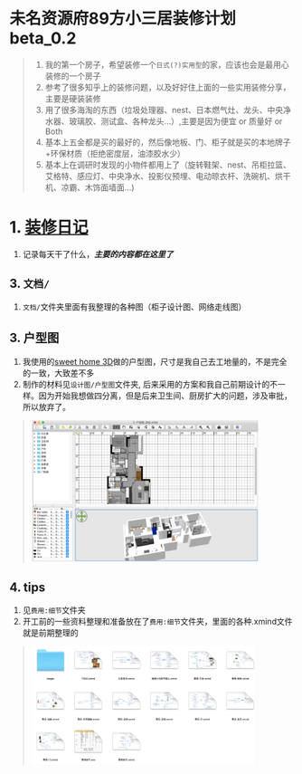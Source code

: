 # 未名资源府89方小三居装修计划 beta_0.2

> 1. 我的第一个房子，希望装修一个`日式(?)实用型`的家，应该也会是最用心装修的一个房子
> 2. 参考了很多知乎上的装修问题，以及好好住上面的一些实用装修分享，主要是硬装装修
> 3. 用了很多海淘的东西（垃圾处理器、nest、日本燃气灶、龙头、中央净水器、玻璃胶、测试盒、各种龙头...）,主要是因为便宜 or 质量好 or Both
> 4. 基本上五金都是买的最好的，然后像地板、门、柜子就是买的本地牌子+环保材质（拒绝密度层，油漆胶水少）
> 5. 基本上在调研时发现的小物件都用上了（旋转鞋架、nest、吊柜拉篮、艾格特、感应灯、中央净水、投影仪预埋、电动晾衣杆、洗碗机、烘干机、凉霸、木饰面墙面...)

# 1. [装修日记](Daily.md)
1. 记录每天干了什么，**_主要的内容都在这里了_**

## 3. `文档/`
1. `文档/`文件夹里面有我整理的各种图（柜子设计图、网络走线图）

## 3. 户型图
1. 我使用的[sweet home 3D](http://www.sweethome3d.com/)做的户型图，尺寸是我自己去工地量的，不是完全的一致，大致差不多
2. 制作的材料见`设计图/户型图`文件夹, 后来采用的方案和我自己前期设计的不一样。因为开始我想做四分离，但是后来卫生间、厨房扩大的问题，涉及审批，所以放弃了。

> <img src="add-on/swh3d.jpg" alt="drawing" width="400px"/>


## 4. tips
1. 见`费用:细节`文件夹
2. 开工前的一些资料整理和准备放在了`费用:细节`文件夹，里面的各种.xmind文件就是前期整理的

> <img src="add-on/xmind_list.jpg" alt="drawing" width="400px"/>

